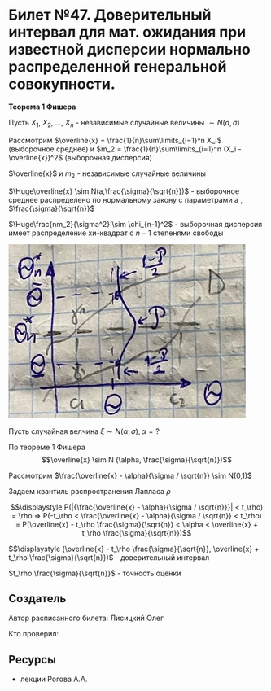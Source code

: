 # Билет №47. Доверительный интервал для мат. ожидания при известной дисперсии нормально распределенной генеральной совокупности.

**Теорема 1 Фишера**

Пусть $X_1$, $X_2$, ..., $X_n$ - независимые случайные величины $\sim N(a,\sigma)$

Рассмотрим $\overline{x} = \frac{1}{n}\sum\limits_{i=1}^n X_i$ (выборочное среднее) и $m_2 = \frac{1}{n}\sum\limits_{i=1}^n (X_i - \overline{x})^2$ (выборочная дисперсия)

$\overline{x}$ и $m_2$ - независимые случайные величины

$\Huge\overline{x} \sim N(a,\frac{\sigma}{\sqrt{n}})$ - выборочное среднее распределено по нормальному закону с параметрами a , $\frac{\sigma}{\sqrt{n}}$

$\Huge\frac{nm_2}{\sigma^2} \sim \chi_{n-1}^2$ - выборочная дисперсия имеет распределение хи-квадрат с $n-1$ степенями свободы

![](../question46/graph0.png)

Пусть случайная велчина $\xi \sim N(\alpha,\sigma), \alpha = ?$

По теореме 1 Фишера $$\overline{x} \sim N (\alpha, \frac{\sigma}{\sqrt{n}})$$

Рассмотрим $\frac{\overline{x} - \alpha}{\sigma / \sqrt{n}} \sim N(0,1)$

Задаем квантиль распространения Лапласа $\rho$

$$\displaystyle P(|{\frac{\overline{x} - \alpha}{\sigma / \sqrt{n}}}| < t_\rho) = \rho => P(-t_\rho < \frac{\overline{x} - \alpha}{\sigma / \sqrt{n}} < t_\rho) = P(\overline{x} - t_\rho \frac{\sigma}{\sqrt{n}} < \alpha < \overline{x} + t_\rho \frac{\sigma}{\sqrt{n}})$$

$$\displaystyle (\overline{x} - t_\rho \frac{\sigma}{\sqrt{n}}, \overline{x} + t_\rho \frac{\sigma}{\sqrt{n}})$ - доверительный интервал

$t_\rho \frac{\sigma}{\sqrt{n}}$ - точность оценки

## Создатель

Автор расписанного билета: Лисицкий Олег

Кто проверил:


## Ресурсы
- лекции Рогова А.А.
